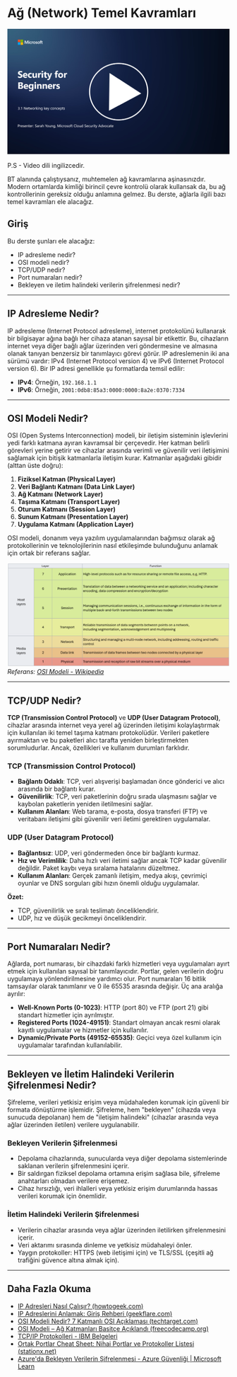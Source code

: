 # Ağ (Network) Temel Kavramları

[![Videoyu İzle](images/3-1_placeholder.png)](https://learn-video.azurefd.net/vod/player?id=1d8606a8-8357-4dae-8b8f-0a13c3fddd7a)

P.S - Video dili ingilizcedir.

BT alanında çalıştıysanız, muhtemelen ağ kavramlarına aşinasınızdır. Modern ortamlarda kimliği birincil çevre kontrolü olarak kullansak da, bu ağ kontrollerinin gereksiz olduğu anlamına gelmez. Bu derste, ağlarla ilgili bazı temel kavramları ele alacağız.

## Giriş

Bu derste şunları ele alacağız:

- IP adresleme nedir?
- OSI modeli nedir?
- TCP/UDP nedir?
- Port numaraları nedir?
- Bekleyen ve iletim halindeki verilerin şifrelenmesi nedir?

---

## IP Adresleme Nedir?

IP adresleme (Internet Protocol adresleme), internet protokolünü kullanarak bir bilgisayar ağına bağlı her cihaza atanan sayısal bir etikettir. Bu, cihazların internet veya diğer bağlı ağlar üzerinden veri göndermesine ve almasına olanak tanıyan benzersiz bir tanımlayıcı görevi görür. IP adreslemenin iki ana sürümü vardır: IPv4 (Internet Protocol version 4) ve IPv6 (Internet Protocol version 6). Bir IP adresi genellikle şu formatlarda temsil edilir:

- **IPv4**: Örneğin, `192.168.1.1`
- **IPv6**: Örneğin, `2001:0db8:85a3:0000:0000:8a2e:0370:7334`

---

## OSI Modeli Nedir?

OSI (Open Systems Interconnection) modeli, bir iletişim sisteminin işlevlerini yedi farklı katmana ayıran kavramsal bir çerçevedir. Her katman belirli görevleri yerine getirir ve cihazlar arasında verimli ve güvenilir veri iletişimini sağlamak için bitişik katmanlarla iletişim kurar. Katmanlar aşağıdaki gibidir (alttan üste doğru):

1. **Fiziksel Katman (Physical Layer)**
2. **Veri Bağlantı Katmanı (Data Link Layer)**
3. **Ağ Katmanı (Network Layer)**
4. **Taşıma Katmanı (Transport Layer)**
5. **Oturum Katmanı (Session Layer)**
6. **Sunum Katmanı (Presentation Layer)**
7. **Uygulama Katmanı (Application Layer)**

OSI modeli, donanım veya yazılım uygulamalarından bağımsız olarak ağ protokollerinin ve teknolojilerinin nasıl etkileşimde bulunduğunu anlamak için ortak bir referans sağlar.

![image](/images/osilayers.png)  
_Referans: [OSI Modeli - Wikipedia](https://tr.wikipedia.org/wiki/OSI_modeli)_

---

## TCP/UDP Nedir?

**TCP (Transmission Control Protocol)** ve **UDP (User Datagram Protocol)**, cihazlar arasında internet veya yerel ağ üzerinden iletişimi kolaylaştırmak için kullanılan iki temel taşıma katmanı protokolüdür. Verileri paketlere ayırmaktan ve bu paketleri alıcı tarafta yeniden birleştirmekten sorumludurlar. Ancak, özellikleri ve kullanım durumları farklıdır.

### **TCP (Transmission Control Protocol)**

- **Bağlantı Odaklı**: TCP, veri alışverişi başlamadan önce gönderici ve alıcı arasında bir bağlantı kurar.
- **Güvenilirlik**: TCP, veri paketlerinin doğru sırada ulaşmasını sağlar ve kaybolan paketlerin yeniden iletilmesini sağlar.
- **Kullanım Alanları**: Web tarama, e-posta, dosya transferi (FTP) ve veritabanı iletişimi gibi güvenilir veri iletimi gerektiren uygulamalar.

### **UDP (User Datagram Protocol)**

- **Bağlantısız**: UDP, veri göndermeden önce bir bağlantı kurmaz.
- **Hız ve Verimlilik**: Daha hızlı veri iletimi sağlar ancak TCP kadar güvenilir değildir. Paket kaybı veya sıralama hatalarını düzeltmez.
- **Kullanım Alanları**: Gerçek zamanlı iletişim, medya akışı, çevrimiçi oyunlar ve DNS sorguları gibi hızın önemli olduğu uygulamalar.

**Özet:**  
- TCP, güvenilirlik ve sıralı teslimatı önceliklendirir.  
- UDP, hız ve düşük gecikmeyi önceliklendirir.  

---

## Port Numaraları Nedir?

Ağlarda, port numarası, bir cihazdaki farklı hizmetleri veya uygulamaları ayırt etmek için kullanılan sayısal bir tanımlayıcıdır. Portlar, gelen verilerin doğru uygulamaya yönlendirilmesine yardımcı olur. Port numaraları 16 bitlik tamsayılar olarak tanımlanır ve 0 ile 65535 arasında değişir. Üç ana aralığa ayrılır:

- **Well-Known Ports (0-1023)**: HTTP (port 80) ve FTP (port 21) gibi standart hizmetler için ayrılmıştır.
- **Registered Ports (1024-49151)**: Standart olmayan ancak resmi olarak kayıtlı uygulamalar ve hizmetler için kullanılır.
- **Dynamic/Private Ports (49152-65535)**: Geçici veya özel kullanım için uygulamalar tarafından kullanılabilir.

---

## Bekleyen ve İletim Halindeki Verilerin Şifrelenmesi Nedir?

Şifreleme, verileri yetkisiz erişim veya müdahaleden korumak için güvenli bir formata dönüştürme işlemidir. Şifreleme, hem "bekleyen" (cihazda veya sunucuda depolanan) hem de "iletişim halindeki" (cihazlar arasında veya ağlar üzerinden iletilen) verilere uygulanabilir.

### **Bekleyen Verilerin Şifrelenmesi**

- Depolama cihazlarında, sunucularda veya diğer depolama sistemlerinde saklanan verilerin şifrelenmesini içerir.
- Bir saldırgan fiziksel depolama ortamına erişim sağlasa bile, şifreleme anahtarları olmadan verilere erişemez.
- Cihaz hırsızlığı, veri ihlalleri veya yetkisiz erişim durumlarında hassas verileri korumak için önemlidir.

### **İletim Halindeki Verilerin Şifrelenmesi**

- Verilerin cihazlar arasında veya ağlar üzerinden iletilirken şifrelenmesini içerir.
- Veri aktarımı sırasında dinleme ve yetkisiz müdahaleyi önler.
- Yaygın protokoller: HTTPS (web iletişimi için) ve TLS/SSL (çeşitli ağ trafiğini güvence altına almak için).

---

## Daha Fazla Okuma

- [IP Adresleri Nasıl Çalışır? (howtogeek.com)](https://www.howtogeek.com/341307/how-do-ip-addresses-work/)  
- [IP Adreslerini Anlamak: Giriş Rehberi (geekflare.com)](https://geekflare.com/understanding-ip-address/)  
- [OSI Modeli Nedir? 7 Katmanlı OSI Açıklaması (techtarget.com)](https://www.techtarget.com/searchnetworking/definition/OSI)  
- [OSI Modeli – Ağ Katmanları Basitçe Açıklandı (freecodecamp.org)](https://www.freecodecamp.org/news/osi-model-networking-layers-explained-in-plain-english/)  
- [TCP/IP Protokolleri - IBM Belgeleri](https://www.ibm.com/docs/en/aix/7.3?topic=protocol-tcpip-protocols)  
- [Ortak Portlar Cheat Sheet: Nihai Portlar ve Protokoller Listesi (stationx.net)](https://www.stationx.net/common-ports-cheat-sheet/)  
- [Azure'da Bekleyen Verilerin Şifrelenmesi - Azure Güvenliği | Microsoft Learn](https://learn.microsoft.com/azure/security/fundamentals/encryption-atrest?WT.mc_id=academic-96948-sayoung)
